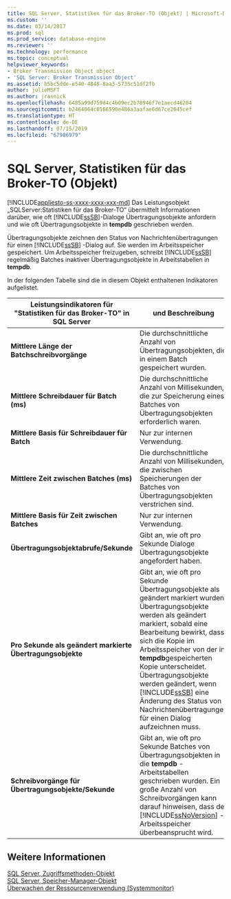 ```yaml
---
title: SQL Server, Statistiken für das Broker-TO (Objekt) | Microsoft-Dokumentation
ms.custom: ''
ms.date: 03/14/2017
ms.prod: sql
ms.prod_service: database-engine
ms.reviewer: ''
ms.technology: performance
ms.topic: conceptual
helpviewer_keywords:
- Broker Transmission Object object
- 'SQL Server: Broker Transmission Object'
ms.assetid: b5bc5dde-e540-4848-8aa3-5735c51df2fb
author: julieMSFT
ms.author: jrasnick
ms.openlocfilehash: 6485a99d759d4c4b09ec2b78946f7e1aecd46204
ms.sourcegitcommit: b2464064c0566590e486a3aafae6d67ce2645cef
ms.translationtype: HT
ms.contentlocale: de-DE
ms.lasthandoff: 07/15/2019
ms.locfileid: "67986979"
---
```

# <a name="sql-server-broker-to-statistics-object"></a>SQL Server, Statistiken für das Broker-TO (Objekt)
[!INCLUDE[appliesto-ss-xxxx-xxxx-xxx-md](../../includes/appliesto-ss-xxxx-xxxx-xxx-md.md)]
  Das Leistungsobjekt „SQLServer:Statistiken für das Broker-TO“ übermittelt Informationen darüber, wie oft [!INCLUDE[ssSB](../../includes/sssb-md.md)]-Dialoge Übertragungsobjekte anfordern und wie oft Übertragungsobjekte in **tempdb** geschrieben werden.  
  
 Übertragungsobjekte zeichnen den Status von Nachrichtenübertragungen für einen [!INCLUDE[ssSB](../../includes/sssb-md.md)] -Dialog auf. Sie werden im Arbeitsspeicher gespeichert. Um Arbeitsspeicher freizugeben, schreibt [!INCLUDE[ssSB](../../includes/sssb-md.md)] regelmäßig Batches inaktiver Übertragungsobjekte in Arbeitstabellen in **tempdb**.  
  
 In der folgenden Tabelle sind die in diesem Objekt enthaltenen Indikatoren aufgelistet.  
  
|Leistungsindikatoren für "Statistiken für das Broker-TO" in SQL Server|und Beschreibung|  
|----------------------------------------------|-----------------|  
|**Mittlere Länge der Batchschreibvorgänge**|Die durchschnittliche Anzahl von Übertragungsobjekten, die in einem Batch gespeichert wurden.|  
|**Mittlere Schreibdauer für Batch (ms)**|Die durchschnittliche Anzahl von Millisekunden, die zur Speicherung eines Batches von Übertragungsobjekten erforderlich waren.|  
|**Mittlere Basis für Schreibdauer für Batch**|Nur zur internen Verwendung.|
|**Mittlere Zeit zwischen Batches (ms)**|Die durchschnittliche Anzahl von Millisekunden, die zwischen Speicherungen der Batches von Übertragungsobjekten verstrichen sind.|  
|**Mittlere Basis für Zeit zwischen Batches**|Nur zur internen Verwendung.| 
|**Übertragungsobjektabrufe/Sekunde**|Gibt an, wie oft pro Sekunde Dialoge Übertragungsobjekte angefordert haben.|  
|**Pro Sekunde als geändert markierte Übertragungsobjekte**|Gibt an, wie oft pro Sekunde Übertragungsobjekte als geändert markiert wurden. Übertragungsobjekte werden als geändert markiert, sobald eine Bearbeitung bewirkt, dass sich die Kopie im Arbeitsspeicher von der in **tempdb**gespeicherten Kopie unterscheidet. Übertragungsobjekte werden geändert, wenn [!INCLUDE[ssSB](../../includes/sssb-md.md)] eine Änderung des Status von Nachrichtenübertragungen für einen Dialog aufzeichnen muss.|  
|**Schreibvorgänge für Übertragungsobjekte/Sekunde**|Gibt an, wie oft pro Sekunde Batches von Übertragungsobjekten in die **tempdb** -Arbeitstabellen geschrieben wurden. Ein große Anzahl von Schreibvorgängen kann darauf hinweisen, dass der [!INCLUDE[ssNoVersion](../../includes/ssnoversion-md.md)] -Arbeitsspeicher überbeansprucht wird.|  
  
## <a name="see-also"></a>Weitere Informationen  
 [SQL Server, Zugriffsmethoden-Objekt](../../relational-databases/performance-monitor/sql-server-access-methods-object.md)   
 [SQL Server, Speicher-Manager-Objekt](../../relational-databases/performance-monitor/sql-server-memory-manager-object.md)   
 [Überwachen der Ressourcenverwendung &#40;Systemmonitor&#41;](../../relational-databases/performance-monitor/monitor-resource-usage-system-monitor.md)  
  
  
